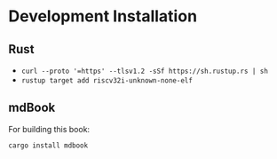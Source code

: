 # Development Installation
## Rust
- `curl --proto '=https' --tlsv1.2 -sSf https://sh.rustup.rs | sh`
- `rustup target add riscv32i-unknown-none-elf`

## mdBook
For building this book: 

`cargo install mdbook`